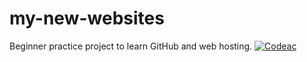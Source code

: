 # my-new-websites
Beginner practice project to learn GitHub and web hosting.
[![Codeac](https://static.codeac.io/badges/2-1050604793.svg "Codeac")](https://app.codeac.io/github/Dhazulmillah/my-new-websites)
